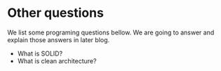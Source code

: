 # Other questions

We list some programing questions bellow. We are going to answer and explain those answers in later blog.

- What is SOLID?
- What is clean architecture?
